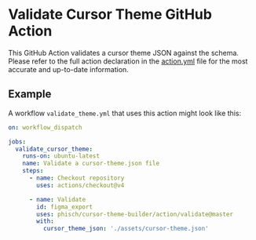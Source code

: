 # Validate Cursor Theme GitHub Action

This GitHub Action validates a cursor theme JSON against the schema. Please refer to the full action declaration in the [action.yml](./action.yml) file for the most accurate and up-to-date information.

## Example

A workflow `validate_theme.yml` that uses this action might look like this:

```yaml
on: workflow_dispatch

jobs:
  validate_cursor_theme:
    runs-on: ubuntu-latest
    name: Validate a cursor-theme.json file
    steps:
      - name: Checkout repository
        uses: actions/checkout@v4

      - name: Validate
        id: figma_export
        uses: phisch/cursor-theme-builder/action/validate@master
        with:
          cursor_theme_json: './assets/cursor-theme.json'
```
